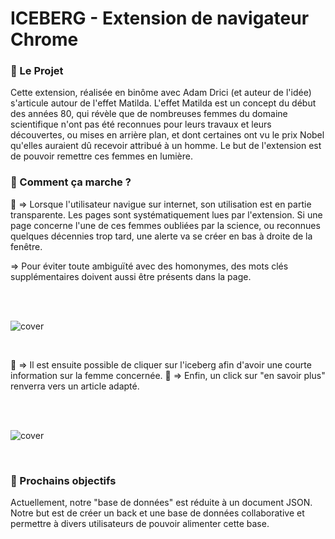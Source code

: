 # ICEBERG - Extension de navigateur Chrome

### :rainbow: Le Projet

Cette extension, réalisée en binôme avec Adam Drici (et auteur de l'idée) s'articule autour de l'effet Matilda. 
L'effet Matilda est un concept du début des années 80, qui révèle que de nombreuses femmes du domaine scientifique n'ont pas été reconnues pour leurs travaux et leurs découvertes, ou mises en arrière plan, et dont certaines ont vu le prix Nobel qu'elles auraient dû recevoir attribué à un homme. 
Le but de l'extension est de pouvoir remettre ces femmes en lumière. 

### :wrench: Comment ça marche ?

:triangular_flag_on_post: => Lorsque l'utilisateur navigue sur internet, son utilisation est en partie transparente. Les pages sont systématiquement lues par l'extension.
Si une page concerne l'une de ces femmes oubliées par la science, ou reconnues quelques décennies trop tard, une alerte va se créer en bas à droite de la fenêtre.

=> Pour éviter toute ambiguïté avec des homonymes, des mots clés supplémentaires doivent aussi être présents dans la page.

<br/>
<br/>

![cover](https://github.com/clem0316/Iceberg_Extension_Chrome/blob/2d184ee4dca7a6ae0ee10f87d14008d377a44425/img/Image%2031-08-2023%20%C3%A0%2012.08.jpg)

<br/>

:triangular_flag_on_post: => Il est ensuite possible de cliquer sur l'iceberg afin d'avoir une courte information sur la femme concernée.
:triangular_flag_on_post: => Enfin, un click sur "en savoir plus" renverra vers un article adapté.

<br/>
<br/>

![cover](https://github.com/clem0316/Iceberg_Extension_Chrome/blob/85633ca19d288eb0fe7ecc30be15e8cb1c648b7b/img/Image%2031-08-2023%20%C3%A0%2012.08%20(1).jpg)

<br/>

### :hammer: Prochains objectifs

Actuellement, notre "base de données" est réduite à un document JSON. Notre but est de créer un back et une base de données collaborative et permettre à divers utilisateurs de pouvoir alimenter cette base. 
